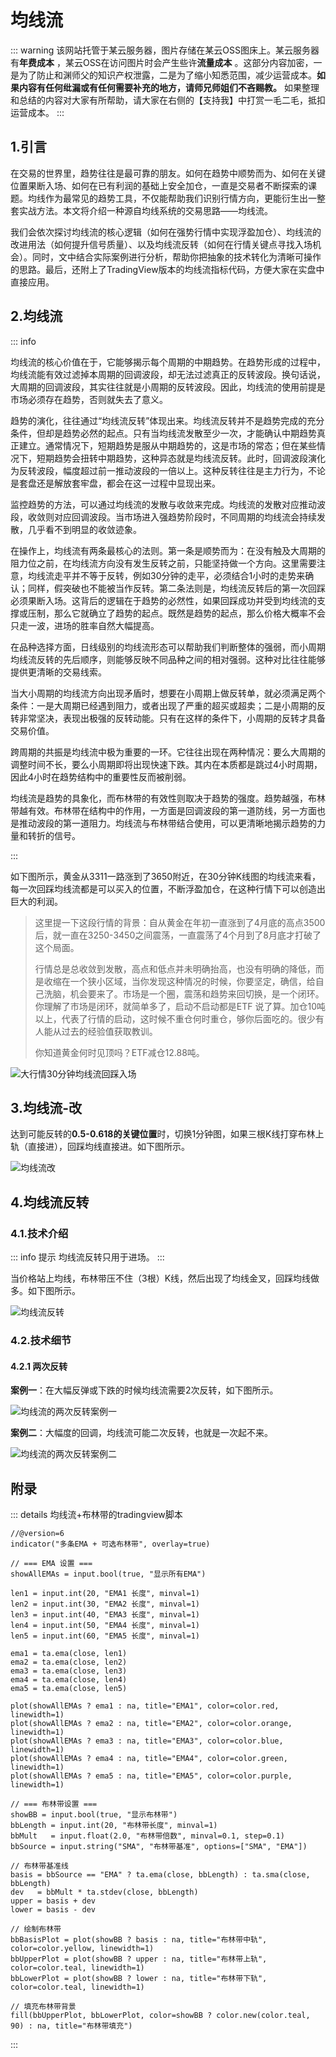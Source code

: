 # 均线流

::: warning
该网站托管于某云服务器，图片存储在某云OSS图床上。某云服务器有**年费成本** ，某云OSS在访问图片时会产生些许**流量成本** 。这部分内容加密，一是为了防止和渊师父的知识产权泄露，二是为了缩小知悉范围，减少运营成本。**如果内容有任何纰漏或有任何需要补充的地方，请师兄师姐们不吝赐教。**
如果整理和总结的内容对大家有所帮助，请大家在右侧的【支持我】中打赏一毛二毛，抵扣运营成本。
:::

## 1.引言
在交易的世界里，趋势往往是最可靠的朋友。如何在趋势中顺势而为、如何在关键位置果断入场、如何在已有利润的基础上安全加仓，一直是交易者不断探索的课题。均线作为最常见的趋势工具，不仅能帮助我们识别行情方向，更能衍生出一整套实战方法。本文将介绍一种源自均线系统的交易思路——均线流。

我们会依次探讨均线流的核心逻辑（如何在强势行情中实现浮盈加仓）、均线流的改进用法（如何提升信号质量）、以及均线流反转（如何在行情关键点寻找入场机会）。同时，文中结合实际案例进行分析，帮助你把抽象的技术转化为清晰可操作的思路。最后，还附上了TradingView版本的均线流指标代码，方便大家在实盘中直接应用。
## 2.均线流

::: info 

均线流的核心价值在于，它能够揭示每个周期的中期趋势。在趋势形成的过程中，均线流能有效过滤掉本周期的回调波段，却无法过滤真正的反转波段。换句话说，大周期的回调波段，其实往往就是小周期的反转波段。因此，均线流的使用前提是市场必须存在趋势，否则就失去了意义。

趋势的演化，往往通过“均线流反转”体现出来。均线流反转并不是趋势完成的充分条件，但却是趋势必然的起点。只有当均线流发散至少一次，才能确认中期趋势真正建立。通常情况下，短期趋势是服从中期趋势的，这是市场的常态；但在某些情况下，短期趋势会扭转中期趋势，这种异态就是均线流反转。此时，回调波段演化为反转波段，幅度超过前一推动波段的一倍以上。这种反转往往是主力行为，不论是套盘还是解放套牢盘，都会在这一过程中显现出来。

监控趋势的方法，可以通过均线流的发散与收敛来完成。均线流的发散对应推动波段，收敛则对应回调波段。当市场进入强趋势阶段时，不同周期的均线流会持续发散，几乎看不到明显的收敛迹象。

在操作上，均线流有两条最核心的法则。第一条是顺势而为：在没有触及大周期的阻力位之前，在均线流方向没有发生反转之前，只能坚持做一个方向。这里需要注意，均线流走平并不等于反转，例如30分钟的走平，必须结合1小时的走势来确认；同样，假突破也不能被当作反转。第二条法则是，均线流反转后的第一次回踩必须果断入场。这背后的逻辑在于趋势的必然性，如果回踩成功并受到均线流的支撑或压制，那么它就确立了趋势的起点。既然是趋势的起点，那么价格大概率不会只走一波，进场的胜率自然大幅提高。

在品种选择方面，日线级别的均线流形态可以帮助我们判断整体的强弱，而小周期均线流反转的先后顺序，则能够反映不同品种之间的相对强弱。这种对比往往能够提供更清晰的交易线索。

当大小周期的均线流方向出现矛盾时，想要在小周期上做反转单，就必须满足两个条件：一是大周期已经遇到阻力，或者出现了严重的超买或超卖；二是小周期的反转非常坚决，表现出极强的反转动能。只有在这样的条件下，小周期的反转才具备交易价值。

跨周期的共振是均线流中极为重要的一环。它往往出现在两种情况：要么大周期的调整时间不长，要么小周期即将出现快速下跌。其内在本质都是跳过4小时周期，因此4小时在趋势结构中的重要性反而被削弱。

均线流是趋势的具象化，而布林带的有效性则取决于趋势的强度。趋势越强，布林带越有效。布林带在结构中的作用，一方面是回调波段的第一道防线，另一方面也是推动波段的第一道阻力。均线流与布林带结合使用，可以更清晰地揭示趋势的力量和转折的信号。

:::

如下图所示，黄金从3311一路涨到了3650附近，在30分钟K线图的均线流来看，每一次回踩均线流都是可以买入的位置，不断浮盈加仓，在这种行情下可以创造出巨大的利润。

> 这里提一下这段行情的背景：自从黄金在年初一直涨到了4月底的高点3500后，就一直在3250-3450之间震荡，一直震荡了4个月到了8月底才打破了这个局面。
>
> 行情总是总收敛到发散，高点和低点并未明确抬高，也没有明确的降低，而是收缩在一个狭小区域，当你发现这种情况的时候，你要坚定，确信，给自己洗脑，机会要来了。市场是一个圈，震荡和趋势来回切换，是一个闭环。你理解了市场是闭环，就简单多了，启动不启动都是ETF 说了算。加仓10吨以上，代表了行情的启动，这时候不重仓何时重仓，够你后面吃的。很少有人能从过去的经验值获取教训。
>
> 你知道黄金何时见顶吗？ETF减仓12.88吨。

![大行情30分钟均线流回踩入场](https://weiser-fun.oss-cn-beijing.aliyuncs.com/img/image-20250920180446178.png)

## 3.均线流-改

达到可能反转的**0.5-0.618的关键位置**时，切换1分钟图，如果三根K线打穿布林上轨（直接进），回踩均线直接进。如下图所示。

![均线流改](https://weiser-fun.oss-cn-beijing.aliyuncs.com/img/image-20250920194935661.png)




## 4.均线流反转
### 4.1.技术介绍
::: info 提示
均线流反转只用于进场。
:::

当价格站上均线，布林带压不住（3根）K线，然后出现了均线金叉，回踩均线做多。如下图所示。

![均线流反转](https://weiser-fun.oss-cn-beijing.aliyuncs.com/img/image-20250920134900181.png)

### 4.2.技术细节
#### 4.2.1 两次反转

**案例一**：在大幅反弹或下跌的时候均线流需要2次反转，如下图所示。

![均线流的两次反转案例一](https://weiser-fun.oss-cn-beijing.aliyuncs.com/img/image-20250920140723010.png)

**案例二**：大幅度的回调，均线流可能二次反转，也就是一次起不来。

![均线流的两次反转案例二](https://weiser-fun.oss-cn-beijing.aliyuncs.com/img/image-20250920181556777.png)

## 附录

::: details 均线流+布林带的tradingview脚本

```
//@version=6
indicator("多条EMA + 可选布林带", overlay=true)

// === EMA 设置 ===
showAllEMAs = input.bool(true, "显示所有EMA")

len1 = input.int(20, "EMA1 长度", minval=1)
len2 = input.int(30, "EMA2 长度", minval=1)
len3 = input.int(40, "EMA3 长度", minval=1)
len4 = input.int(50, "EMA4 长度", minval=1)
len5 = input.int(60, "EMA5 长度", minval=1)

ema1 = ta.ema(close, len1)
ema2 = ta.ema(close, len2)
ema3 = ta.ema(close, len3)
ema4 = ta.ema(close, len4)
ema5 = ta.ema(close, len5)

plot(showAllEMAs ? ema1 : na, title="EMA1", color=color.red, linewidth=1)
plot(showAllEMAs ? ema2 : na, title="EMA2", color=color.orange, linewidth=1)
plot(showAllEMAs ? ema3 : na, title="EMA3", color=color.blue, linewidth=1)
plot(showAllEMAs ? ema4 : na, title="EMA4", color=color.green, linewidth=1)
plot(showAllEMAs ? ema5 : na, title="EMA5", color=color.purple, linewidth=1)

// === 布林带设置 ===
showBB = input.bool(true, "显示布林带")
bbLength = input.int(20, "布林带长度", minval=1)
bbMult   = input.float(2.0, "布林带倍数", minval=0.1, step=0.1)
bbSource = input.string("SMA", "布林带基准", options=["SMA", "EMA"])

// 布林带基准线
basis = bbSource == "EMA" ? ta.ema(close, bbLength) : ta.sma(close, bbLength)
dev   = bbMult * ta.stdev(close, bbLength)
upper = basis + dev
lower = basis - dev

// 绘制布林带
bbBasisPlot = plot(showBB ? basis : na, title="布林带中轨", color=color.yellow, linewidth=1)
bbUpperPlot = plot(showBB ? upper : na, title="布林带上轨", color=color.teal, linewidth=1)
bbLowerPlot = plot(showBB ? lower : na, title="布林带下轨", color=color.teal, linewidth=1)

// 填充布林带背景
fill(bbUpperPlot, bbLowerPlot, color=showBB ? color.new(color.teal, 90) : na, title="布林带填充")

```

:::
